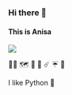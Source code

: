 ### Hi there 👋

<!--
**anisaoshafi/anisaoshafi** is a ✨ _special_ ✨ repository because its `README.md` (this file) appears on your GitHub profile.

Here are some ideas to get you started:

- 🔭 I’m currently working on ...
- 🌱 I’m currently learning ...
- 👯 I’m looking to collaborate on ...
- 🤔 I’m looking for help with ...
- 💬 Ask me about ...
- 📫 How to reach me: ...
- 😄 Pronouns: ...
- ⚡ Fun fact: ...
-->
#### This is Anisa 

<a href="https://www.linkedin.com/in/anisaoshafi/" target="_blank"><img src="https://img.shields.io/badge/-anisaoshafi-blue?style=flat-square&logo=Linkedin&logoColor=white&link=https://www.linkedin.com/in/anisaoshafi" ></a>


 🧘‍♀️ 🗺  🥖 🍕 ☄️ ☔️ 🌊 

I like Python :snake:
